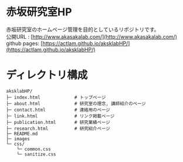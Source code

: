 # 赤坂研究室HP
赤坂研究室のホームページ管理を目的としているリポジトリです。<br>
公開URL : [http://www.akasakalab.com/](http://www.akasakalab.com/)<br>
github pages: [https://actlam.github.io/aksklabHP/](https://actlam.github.io/aksklabHP/)


# ディレクトリ構成
```
aksklabHP/
├─ index.html             # トップページ
├─ about.html             # 研究室の理念, 講師紹介のページ
├─ contact.html           # 連絡用のページ
├─ link.html              # リンク掲載ページ
├─ publication.html       # 研究業績ページ
├─ research.html          # 研究紹介ページ
├─ README.md
├─ images
└─ css/
    └─ common.css
    └─ sanitize.css    
```
